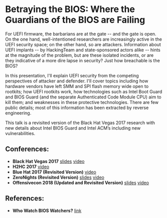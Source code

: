 # Betraying the BIOS: Where the Guardians of the BIOS are Failing
For UEFI firmware, the barbarians are at the gate -- and the gate is open. On the one hand, well-intentioned researchers are increasingly active in the UEFI security space; on the other hand, so are attackers. Information about UEFI implants -- by HackingTeam and state-sponsored actors alike -- hints at the magnitude of the problem, but are these isolated incidents, or are they indicative of a more dire lapse in security? Just how breachable is the BIOS?

In this presentation, I'll explain UEFI security from the competing perspectives of attacker and defender. I'll cover topics including how hardware vendors have left SMM and SPI flash memory wide open to rootkits; how UEFI rootkits work, how technologies such as Intel Boot Guard and BIOS Guard (and the separate Authenticated Code Module CPU) aim to kill them; and weaknesses in these protective technologies. There are few public details; most of this information has been extracted by reverse engineering.

This talk is a revisited version of the Black Hat Vegas 2017 research with new details about Intel BIOS Guard and Intel ACM’s including new vulnerabilities.

## Conferences:
* **Black Hat Vegas 2017** [slides](https://github.com/REhints/BlackHat_2017/blob/master/Betraying%20the%20BIOS.pdf) [video](https://www.youtube.com/watch?v=Dfl2JI2eLc8)
* **H2HC 2017** [video](https://www.youtube.com/watch?v=jQyzhXQexrQ)
* **Blue Hat 2017 (Revisited Version)** [video](https://www.youtube.com/watch?v=a2A-iuAGkSM)
* **ZeroNights (Revisited Version)** [slides](https://github.com/REhints/Publications/blob/master/Conferences/Betraying%20the%20BIOS/ZeroNights_17%5Bv1.5%5D.pdf) [video](https://www.youtube.com/watch?v=mTuA68JHJdw)
* **Offensivecon 2018 (Updated and Revisited Version)** [slides](https://github.com/REhints/Publications/blob/master/Conferences/Betraying%20the%20BIOS/Offensivecon_18%5Bv2.0%5D.pdf) [video](https://www.youtube.com/watch?v=kSQVGFbTfqE)

## References:
* **Who Watch BIOS Watchers?** [link](https://medium.com/@matrosov/bypass-intel-boot-guard-cc05edfca3a9)
